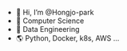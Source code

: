 - 👋 Hi, I’m @Hongjo-park
- 👻 Computer Science
- 🤖 Data Engineering
- 🌎 Python, Docker, k8s, AWS ...

<!---
Hongjo-park/Hongjo-park is a ✨ special ✨ repository because its `README.md` (this file) appears on your GitHub profile.
You can click the Preview link to take a look at your changes.
--->
